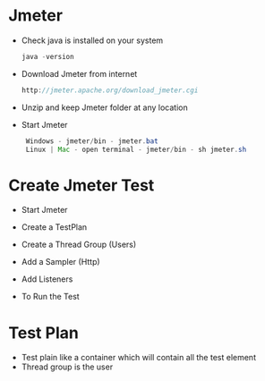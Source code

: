 # Jmeter

* Check java is installed on your system
     ```java         
  java -version
     ```
* Download Jmeter from internet
  ```java         
  http://jmeter.apache.org/download_jmeter.cgi
     ```
* Unzip and keep Jmeter folder at any location

 * Start Jmeter
   ```java         
    Windows - jmeter/bin - jmeter.bat
    Linux | Mac - open terminal - jmeter/bin - sh jmeter.sh
     ```         
             
          

# Create Jmeter Test

* Start Jmeter

* Create a TestPlan

* Create a Thread Group (Users)

* Add a Sampler (Http)

* Add Listeners

* To Run the Test

# Test Plan
* Test plain like a container which will contain all the test element 
* Thread group is the user
